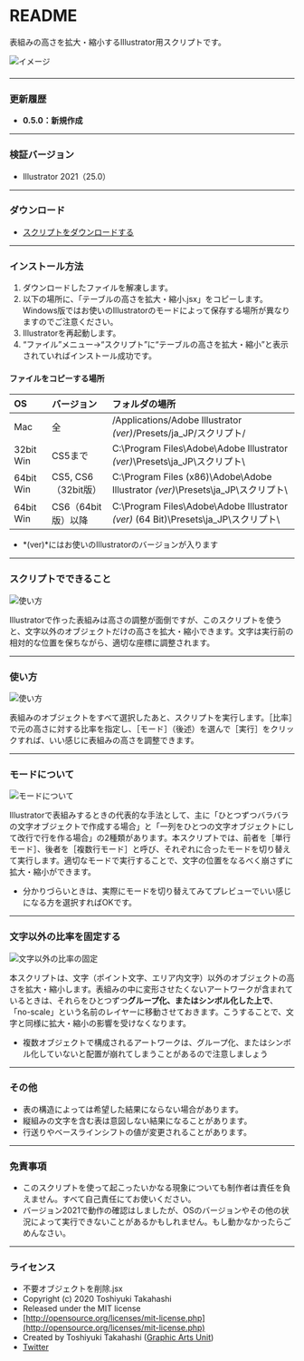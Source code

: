 # README

表組みの高さを拡大・縮小するIllustrator用スクリプトです。

<div class="fig center" style="margin-bottom: 20px;"><img src="https://www.graphicartsunit.com/saucer/images/scale_the_height_of_the_table/cover.png" alt="イメージ" class="noshadow"></div>

-----

### 更新履歴

* **0.5.0：新規作成**

-----

### 検証バージョン

* Illustrator 2021（25.0）

-----

### ダウンロード

* [スクリプトをダウンロードする](https://github.com/gau/scale_the_height_of_the_table/archive/master.zip)

-----

### インストール方法

1. ダウンロードしたファイルを解凍します。
2. 以下の場所に、「テーブルの高さを拡大・縮小.jsx」をコピーします。Windows版ではお使いのIllustratorのモードによって保存する場所が異なりますのでご注意ください。
3. Illustratorを再起動します。
4. “ファイル”メニュー→“スクリプト”に“テーブルの高さを拡大・縮小”と表示されていればインストール成功です。

#### ファイルをコピーする場所

| OS | バージョン | フォルダの場所 |
|:-----|:-----|:-----|
| Mac | 全 | /Applications/Adobe Illustrator *(ver)*/Presets/ja_JP/スクリプト/ |
| 32bit Win | CS5まで | C:\Program Files\Adobe\Adobe Illustrator *(ver)*\Presets\ja_JP\スクリプト\ |
| 64bit Win | CS5, CS6（32bit版） | C:\Program Files (x86)\Adobe\Adobe Illustrator *(ver)*\Presets\ja_JP\スクリプト\ |
| 64bit Win | CS6（64bit版）以降 | C:\Program Files\Adobe\Adobe Illustrator *(ver)* (64 Bit)\Presets\ja_JP\スクリプト\ |

* *(ver)*にはお使いのIllustratorのバージョンが入ります

-----

### スクリプトでできること

<div class="fig center"><img src="https://www.graphicartsunit.com/saucer/images/scale_the_height_of_the_table/step1.png" alt="使い方" class="noshadow"></div>

Illustratorで作った表組みは高さの調整が面倒ですが、このスクリプトを使うと、文字以外のオブジェクトだけの高さを拡大・縮小できます。文字は実行前の相対的な位置を保ちながら、適切な座標に調整されます。

-----

### 使い方

<div class="fig center"><img src="https://www.graphicartsunit.com/saucer/images/scale_the_height_of_the_table/step2.png" alt="使い方" class="noshadow"></div>

表組みのオブジェクトをすべて選択したあと、スクリプトを実行します。［比率］で元の高さに対する比率を指定し、［モード］（後述）を選んで［実行］をクリックすれば、いい感じに表組みの高さを調整できます。

-----

### モードについて

<div class="fig center"><img src="https://www.graphicartsunit.com/saucer/images/scale_the_height_of_the_table/step3.png" alt="モードについて" class="noshadow"></div>

Illustratorで表組みするときの代表的な手法として、主に「ひとつずつバラバラの文字オブジェクトで作成する場合」と「一列をひとつの文字オブジェクトにして改行で行を作る場合」の2種類があります。本スクリプトでは、前者を［単行モード］、後者を［複数行モード］と呼び、それぞれに合ったモードを切り替えて実行します。適切なモードで実行することで、文字の位置をなるべく崩さずに拡大・縮小ができます。

* 分かりづらいときは、実際にモードを切り替えてみてプレビューでいい感じになる方を選択すればOKです。

-----

### 文字以外の比率を固定する

<div class="fig center"><img src="https://www.graphicartsunit.com/saucer/images/scale_the_height_of_the_table/step4.png" alt="文字以外の比率の固定" class="noshadow"></div>

本スクリプトは、文字（ポイント文字、エリア内文字）以外のオブジェクトの高さを拡大・縮小します。表組みの中に変形させたくないアートワークが含まれているときは、それらをひとつずつ**グループ化、またはシンボル化した上で**、「no-scale」という名前のレイヤーに移動させておきます。こうすることで、文字と同様に拡大・縮小の影響を受けなくなります。

* 複数オブジェクトで構成されるアートワークは、グループ化、またはシンボル化していないと配置が崩れてしまうことがあるので注意しましょう

-----

### その他

* 表の構造によっては希望した結果にならない場合があります。
* 縦組みの文字を含む表は意図しない結果になることがあります。
* 行送りやベースラインシフトの値が変更されることがあります。

-----

### 免責事項

* このスクリプトを使って起こったいかなる現象についても制作者は責任を負えません。すべて自己責任にてお使いください。
* バージョン2021で動作の確認はしましたが、OSのバージョンやその他の状況によって実行できないことがあるかもしれません。もし動かなかったらごめんなさい。

-----

### ライセンス

* 不要オブジェクトを削除.jsx
* Copyright (c) 2020 Toshiyuki Takahashi
* Released under the MIT license
* [http://opensource.org/licenses/mit-license.php](http://opensource.org/licenses/mit-license.php)
* Created by Toshiyuki Takahashi ([Graphic Arts Unit](http://www.graphicartsunit.com/))
* [Twitter](https://twitter.com/gautt)